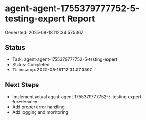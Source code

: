 # agent-agent-1755379777752-5-testing-expert Report

Generated: 2025-08-18T12:34:57.536Z

## Status
- Task: agent-agent-1755379777752-5-testing-expert
- Status: Completed
- Timestamp: 2025-08-18T12:34:57.536Z

## Next Steps
- Implement actual agent-agent-1755379777752-5-testing-expert functionality
- Add proper error handling
- Add logging and monitoring
